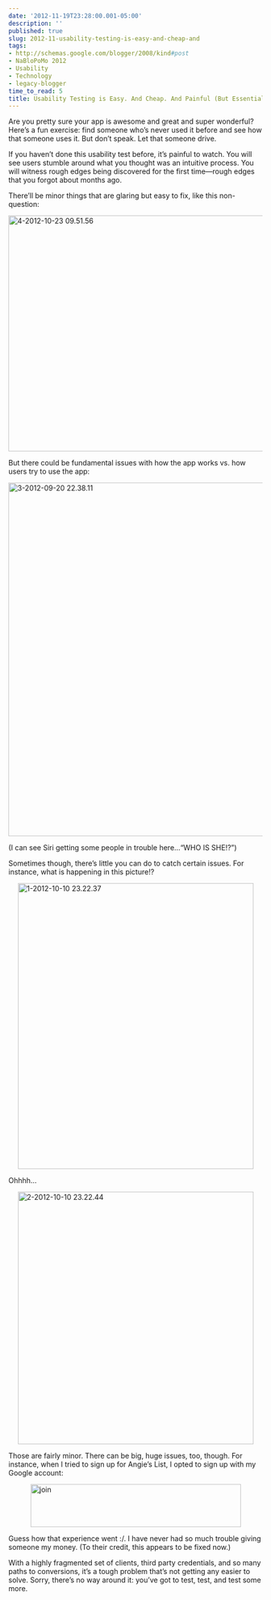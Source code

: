 ```yaml
---
date: '2012-11-19T23:28:00.001-05:00'
description: ''
published: true
slug: 2012-11-usability-testing-is-easy-and-cheap-and
tags:
- http://schemas.google.com/blogger/2008/kind#post
- NaBloPoMo 2012
- Usability
- Technology
- legacy-blogger
time_to_read: 5
title: Usability Testing is Easy. And Cheap. And Painful (But Essential!)
---
```


<p>Are you pretty sure your app is awesome and great and super wonderful? Here’s a fun exercise: find someone who’s never used it before and see how that someone uses it. But don’t speak. Let that someone drive.</p>
<p>If you haven’t done this usability test before, it’s painful to watch. You will see users stumble around what you thought was an intuitive process. You will witness rough edges being discovered for the first time—rough edges that you forgot about months ago.</p>
<p>There’ll be minor things that are glaring but easy to fix, like this non-question: </p>
<p><img alt="4-2012-10-23 09.51.56" height="467" src="http://lh6.ggpht.com/-cZ6O4OHfFqM/UKsG297bm2I/AAAAAAAAFXo/dqiQwTBU9gI/4-2012-10-23%25252009.51.56%25255B3%25255D.jpg" style="float: none; margin: 3px auto; display: block;" title="4-2012-10-23 09.51.56" width="700" /></p>
<p>But there could be fundamental issues with how the app works vs. how users try to use the app:</p>
<p><img alt="3-2012-09-20 22.38.11" height="700" src="http://lh5.ggpht.com/-RgRPqS5FV6U/UKsG6caw0VI/AAAAAAAAFXw/SVZmTOSWZ3A/3-2012-09-20%25252022.38.11%25255B3%25255D.jpg" style="float: none; margin: 3px auto; display: block;" title="3-2012-09-20 22.38.11" width="536" /></p>  
<p>(I can see Siri getting some people in trouble here…“WHO IS SHE!?”)</p>
<p>Sometimes though, there’s little you can do to catch certain issues. For instance, what is happening in this picture!?</p>
<p><img alt="1-2012-10-10 23.22.37" height="566" src="http://lh5.ggpht.com/-3jQr2lM5SeY/UKsG7eQEvjI/AAAAAAAAFX4/1RaEFIVY8Lg/1-2012-10-10%25252023.22.37%25255B7%25255D.jpg" style="float: none; margin: 3px auto; display: block;" title="1-2012-10-10 23.22.37" width="467" /></p>
<p>Ohhhh…</p>
<p><img alt="2-2012-10-10 23.22.44" height="500" src="http://lh3.ggpht.com/-Js86gy1AY4s/UKsG8lftIRI/AAAAAAAAFYA/znrx06g89_s/2-2012-10-10%25252023.22.44%25255B7%25255D.jpg" style="float: none; margin: 3px auto; display: block;" title="2-2012-10-10 23.22.44" width="467" /></p>  
<p>Those are fairly minor. There can be big, huge issues, too, though. For instance, when I tried to sign up for Angie’s List, I opted to sign up with my Google account:</p>
<p><img alt="join" height="85" src="http://lh5.ggpht.com/-XuOTLcl-mzQ/UKsG9zVSHOI/AAAAAAAAFYI/l5Xdg7p4jqY/join%25255B2%25255D.png" style="float: none; margin: 3px auto; display: block;" title="join" width="417" /></p>
<p>Guess how that experience went :/. I have never had so much trouble giving someone my money. (To their credit, this appears to be fixed now.)</p>
<p>With a highly fragmented set of clients, third party credentials, and so many paths to conversions, it’s a tough problem that’s not getting any easier to solve. Sorry, there’s no way around it: you’ve got to test, test, and test some more.</p>